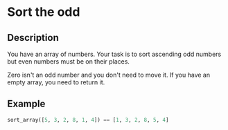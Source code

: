 # Sort the odd

## Description

You have an array of numbers.
Your task is to sort ascending odd numbers but even numbers must be on their places.

Zero isn't an odd number and you don't need to move it. If you have an empty array, you need to return it.

## Example

```python
sort_array([5, 3, 2, 8, 1, 4]) == [1, 3, 2, 8, 5, 4]
```
